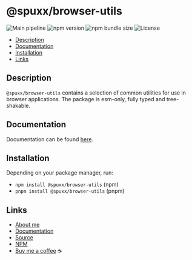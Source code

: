 # @spuxx/browser-utils

![Main pipeline](https://github.com/spuxx-dev/jslibs/actions/workflows/main.yml/badge.svg)
![npm version](https://img.shields.io/npm/v/%40spuxx%2Fbrowser-utils)
![npm bundle size](https://img.shields.io/bundlephobia/min/%40spuxx%2Fbrowser-utils)
![License](https://img.shields.io/github/license/spuxx-dev/jslibs)

<!-- vscode-markdown-toc -->

- [Description](#Description)
- [Documentation](#Documentation)
- [Installation](#Installation)
- [Links](#Links)

<!-- vscode-markdown-toc-config
	numbering=false
	autoSave=true
	/vscode-markdown-toc-config -->
<!-- /vscode-markdown-toc -->

## <a name='Description'></a>Description

`@spuxx/browser-utils` contains a selection of common utilities for use in browser applications. The package is esm-only, fully typed and tree-shakable.

## <a name='Documentation'></a>Documentation

Documentation can be found [here](https://spuxx-dev.github.io/jslibs/browser-utils).

## <a name='Installation'></a>Installation

Depending on your package manager, run:

- `npm install @spuxx/browser-utils` (npm)
- `pnpm install @spuxx/browser-utils` (pnpm)

## <a name='Links'></a>Links

- [About me](https://spuxx.dev/)
- [Documentation](https://spuxx-dev.github.io/jslibs/browser-utils)
- [Source](https://github.com/spuxx-dev/jslibs)
- [NPM](https://www.npmjs.com/package/@spuxx/browser-utils)
- [Buy me a coffee](https://buymeacoffee.com/spuxx) ☕️
